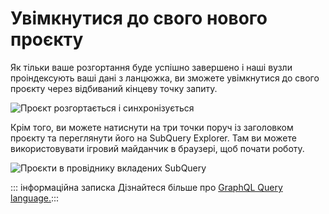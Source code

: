 # Увімкнутися до свого нового проєкту

Як тільки ваше розгортання буде успішно завершено і наші вузли проіндексують ваші дані з ланцюжка, ви зможете увімкнутися до свого проєкту через відбиваний кінцеву точку запиту.

![Проєкт розгортається і синхронізується](/assets/img/projects_deploy_sync.png)

Крім того, ви можете натиснути на три точки поруч із заголовком проєкту та переглянути його на SubQuery Explorer. Там ви можете використовувати ігровий майданчик в браузері, щоб почати роботу.

![Проєкти в провіднику вкладених SubQuery](/assets/img/projects_explorer.png)

::: інформаційна записка Дізнайтеся більше про [GraphQL Query language.](./graphql.md):::
